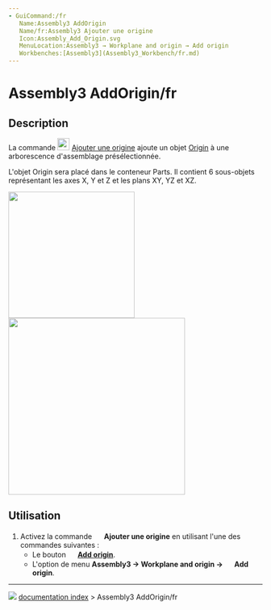```yaml
---
- GuiCommand:/fr
   Name:Assembly3 AddOrigin
   Name/fr:Assembly3 Ajouter une origine
   Icon:Assembly_Add_Origin.svg‎‎
   MenuLocation:Assembly3 → Workplane and origin → Add origin
   Workbenches:[Assembly3](Assembly3_Workbench/fr.md)
---
```


# Assembly3 AddOrigin/fr

## Description

La commande <img alt="" src=images/Assembly_Add_Origin.svg  style="width:24px;"> [Ajouter une origine](Assembly3_AddOrigin/fr.md) ajoute un objet [Origin](App_OriginGroupExtension/fr.md) à une arborescence d\'assemblage présélectionnée.

L\'objet Origin sera placé dans le conteneur Parts. Il contient 6 sous-objets représentant les axes X, Y et Z et les plans XY, YZ et XZ.

<img alt="" src=images/_App_Assembly_Add_Origin-01.png  style="width:250px;"> <img alt="" src=images/_App_OriginGroupExtension-02.png  style="width:350px;">

## Utilisation

1.  Activez la commande <img alt="" src=images/Assembly_Add_Origin.svg  style="width:16px;"> **Ajouter une origine** en utilisant l\'une des commandes suivantes :
    -   Le bouton **<img src="images/Assembly_Add_Origin.svg_" width=16px> [Add origin](Assembly3_AddOrigin/fr.md)**.
    -   L\'option de menu **Assembly3 → Workplane and origin → <img src="images/Assembly_Add_Origin.svg_" width=16px> Add origin**.



---
![](images/Button_right.svg) [documentation index](../README.md) > Assembly3 AddOrigin/fr
